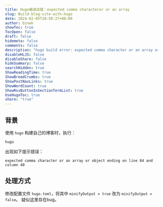 ```yaml
---
title: Hugo编译出错：expected comma characteror or an array
slug: Build-blog-site-with-hugo
date: 2024-02-05T10:50:27+08:00
author: binwh
showToc: true
TocOpen: false
draft: false
hidemeta: false
comments: false
description: "hugo build error: expected comma character or an array or object ending on line"
disableHLJS: false
disableShare: false
hideSummary: false
searchHidden: true
ShowReadingTime: true
ShowBreadCrumbs: true
ShowPostNavLinks: true
ShowWordCount: true
ShowRssButtonInSectionTermList: true
UseHugoToc: true
share: "true"
---
```

## 背景

使用 `hugo` 构建自己的博客时，执行：

```shell
hugo
```

出现如下提示错误：

```shell
expected comma character or an array or object ending on line 84 and column 40
```

## 处理方式

修改配置文件 `hugo.toml`，将其中 `minifyOutput = true` 改为 `minifyOutput = false`。 疑似这里存在bug。

